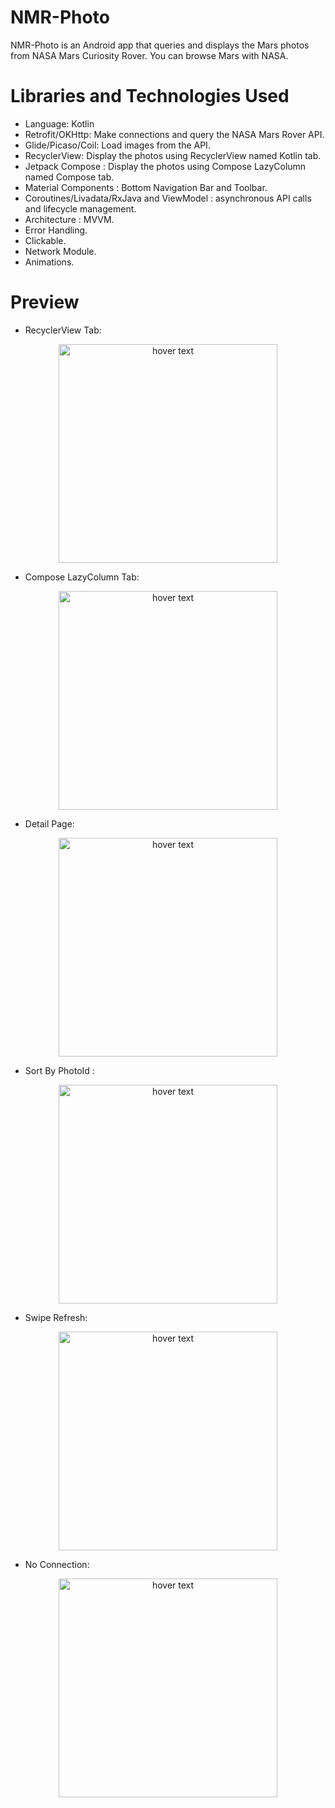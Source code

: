 # NMR-Photo
NMR-Photo is an Android app that queries and displays the Mars photos from NASA Mars Curiosity Rover. You can browse Mars with NASA.

# Libraries and Technologies Used
- Language: Kotlin
- Retrofit/OKHttp: Make connections and query the NASA Mars Rover API.
- Glide/Picaso/Coil: Load images from the API.
- RecyclerView: Display the photos using RecyclerView named Kotlin tab.
- Jetpack Compose : Display the photos using Compose LazyColumn named Compose tab.
- Material Components : Bottom Navigation Bar and Toolbar.
- Coroutines/Livadata/RxJava and ViewModel : asynchronous API calls and lifecycle management.
- Architecture : MVVM.
- Error Handling.
- Clickable. 
- Network Module.
- Animations. 

# Preview 
- RecyclerView Tab:
<p align="center">
  <img src="https://github.com/joeyudongs/NMR-Photo/blob/master/screens/ButtonAnimation.png" width="350" title="hover text">
</p>

- Compose LazyColumn Tab:
<p align="center">
  <img src="https://github.com/joeyudongs/NMR-Photo/blob/master/screens/ComposeTab.png" width="350" title="hover text">
</p>

- Detail Page:
<p align="center">
  <img src="https://github.com/joeyudongs/NMR-Photo/blob/master/screens/DetailPage.png" width="350" title="hover text">
</p>

- Sort By PhotoId :
<p align="center">
  <img src="https://github.com/joeyudongs/NMR-Photo/blob/master/screens/SortByPhotoId.png" width="350" title="hover text">
</p>

- Swipe Refresh:
<p align="center">
  <img src="https://github.com/joeyudongs/NMR-Photo/blob/master/screens/SwipeRefresh.png" width="350" title="hover text">
</p>

- No Connection:
<p align="center">
  <img src="https://github.com/joeyudongs/NMR-Photo/blob/master/screens/NoConnection2.png" width="350" title="hover text">
</p>

